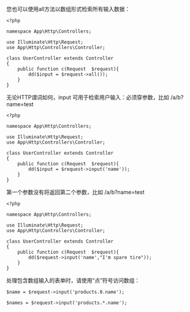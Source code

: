 您也可以使用all方法以数组形式检索所有输入数据：

```
<?php

namespace App\Http\Controllers;

use Illuminate\Http\Request;
use App\Http\Controllers\Controller;

class UserController extends Controller
{
    public function c(Request  $request){
        dd($input = $request->all());
    }
}
```

无论HTTP谓词如何，input 可用于检索用户输入：必须穿参数，比如 /a/b?name=test

```
<?php

namespace App\Http\Controllers;

use Illuminate\Http\Request;
use App\Http\Controllers\Controller;

class UserController extends Controller
{
    public function c(Request  $request){
        dd($input = $request->input('name'));
    }
}
```

第一个参数没有将返回第二个参数，比如 /a/b?name=test

```
<?php

namespace App\Http\Controllers;

use Illuminate\Http\Request;
use App\Http\Controllers\Controller;

class UserController extends Controller
{
    public function c(Request  $request){
        dd($request->input('name',"I'm spare tire"));
    }
}
```

处理包含数组输入的表单时，请使用“点”符号访问数组：

```
$name = $request->input('products.0.name');

$names = $request->input('products.*.name');
```



